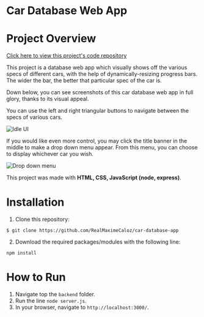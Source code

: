 # Car Database Web App

# Project Overview
[Click here to view this project's code repository](https://github.com/RealMaximeCaloz/car-database-app)

This project is a database web app which visually shows off the various specs of different cars, with the help of dynamically-resizing progress bars.
The wider the bar, the better that particular spec of the car is.

Down below, you can see screenshots of this car database web app in full glory, thanks to its visual appeal.

You can use the left and right triangular buttons to navigate between the specs of various cars.

![Idle UI]()

If you would like even more control, you may click the title banner in the middle to make a drop down menu appear. From this menu, you can choose to display whichever car you wish.

![Drop down menu]()

This project was made with <b>HTML, CSS, JavaScript (node, express)</b>.

# Installation
1. Clone this repository:
```
$ git clone https://github.com/RealMaximeCaloz/car-database-app
``` 
2. Download the required packages/modules with the following line:
```
npm install
```

# How to Run
1. Navigate top the `backend` folder.
2. Run the line `node server.js`.
3. In your browser, navigate to `http://localhost:3000/`.